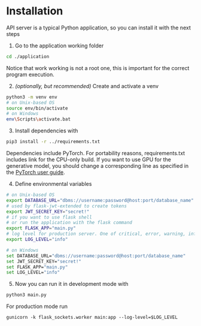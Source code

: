 # Installation
API server is a typical Python application, so you can install it with the next steps

1. Go to the application working folder
```bash
cd ./application
```
Notice that work working is not a root one, this is important for the correct program execution.

2. _(optionally, but recommended)_ Create and activate a venv
```bash
python3 -m venv env
# on Unix-based OS
source env/bin/activate 
# on Windows
env\Scripts\activate.bat
```

3. Install dependencies with
```bash
pip3 install -r ../requirements.txt
```
Dependencies include PyTorch. For portability reasons, requirements.txt includes link for the CPU-only build. If you want to use GPU for the generative model, you should change a corresponding line as specified in the [PyTorch user guide](https://pytorch.org/get-started/locally/).

4. Define environmental variables
```bash
# on Unix-based OS
export DATABASE_URL="dbms://username:password@host:port/database_name"
# used by flask-jwt-extended to create tokens
export JWT_SECRET_KEY="secret!"
# if you want to use flask shell
# or run the application with the flask command 
export FLASK_APP="main.py"
# log level for production server. One of critical, error, warning, info, debug
export LOG_LEVEL="info"
```
```bash
# on Windows
set DATABASE_URL="dbms://username:password@host:port/database_name"
set JWT_SECRET_KEY="secret!"
set FLASK_APP="main.py"
set LOG_LEVEL="info"
```

5. Now you can run it in development mode with
```bash
python3 main.py
```

For production mode run
```
gunicorn -k flask_sockets.worker main:app --log-level=$LOG_LEVEL
```